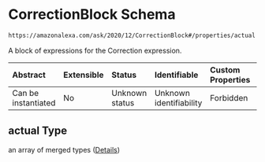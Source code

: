 # CorrectionBlock Schema

```txt
https://amazonalexa.com/ask/2020/12/CorrectionBlock#/properties/actual
```

A block of expressions for the Correction expression.

| Abstract            | Extensible | Status         | Identifiable            | Custom Properties | Additional Properties | Access Restrictions | Defined In                                                               |
| :------------------ | :--------- | :------------- | :---------------------- | :---------------- | :-------------------- | :------------------ | :----------------------------------------------------------------------- |
| Can be instantiated | No         | Unknown status | Unknown identifiability | Forbidden         | Allowed               | none                | [Correction.json*](../../schemas/Correction.json "open original schema") |

## actual Type

an array of merged types ([Details](correctionblock-items.md))
